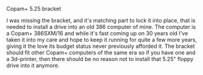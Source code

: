 Copam+ 5.25 bracket

I was missing the bracket, and it's matching part to lock it into place, that
is needed to install a drive into an old 386 computer of mine. The computer is
a Copam+ 386SXM/16 and while it's fast coming up on 30 years old I've taken it
into my care and hope to keep it running for quite a few more years, giving it
the love its budget status never previously afforded it. The bracket should fit
other Copam+ computers of the same era so if you have one and a 3d-printer, then
there should be no reason not to install that 5.25" floppy drive into it anymore.
